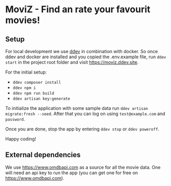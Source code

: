 # MoviZ - Find an rate your favourit movies!

## Setup

For local development we use [ddev](https://ddev.readthedocs.io/en/stable/users/install/ddev-installation/) in combination with docker.
So once ddev and docker are installed and you copied the .env.example file, run `ddev start` in the project root folder and visit https://moviz.ddev.site.

For the initial setup:
* `ddev composer install`
* `ddev npm i`
* `ddev npm run build`
* `ddev artisan key:generate`

To initialize the application with some sample data run `ddev artisan migrate:fresh --seed`. After that you can log on using `test@example.com` and `password`. 

Once you are done, stop the app by entering `ddev stop` or `ddev poweroff`.

Happy coding!

## External dependencies

We use https://www.omdbapi.com as a source for all the movie data. 
One will need an api key to run the app (you can get one for free on https://www.omdbapi.com).
